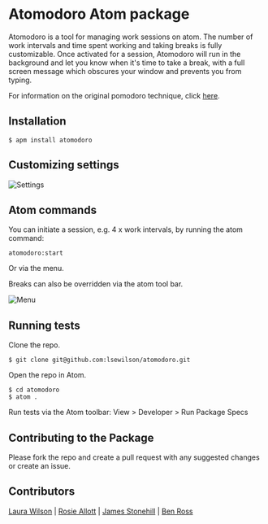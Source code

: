 # Atomodoro Atom package

Atomodoro is a tool for managing work sessions on atom. The number of work intervals and time spent working and taking breaks is fully customizable. Once activated for a session, Atomodoro will run in the background and let you know when it's time to take a break, with a full screen message which obscures your window and prevents you from typing.

For information on the original pomodoro technique, click [here](http://pomodorotechnique.com/).

## Installation

```
$ apm install atomodoro
```

## Customizing settings

![Settings](http://i.imgur.com/5s6YoNP.png)

## Atom commands

You can initiate a session, e.g. 4 x work intervals, by running the atom command:

`atomodoro:start`

Or via the menu.

Breaks can also be overridden via the atom tool bar.

![Menu](http://i.imgur.com/WOBl9W2.png)

## Running tests

Clone the repo.

```
$ git clone git@github.com:lsewilson/atomodoro.git
```

Open the repo in Atom.
```
$ cd atomodoro
$ atom .
```
Run tests via the Atom toolbar: View > Developer > Run Package Specs

## Contributing to the Package

Please fork the repo and create a pull request with any suggested changes or create an issue.

## Contributors

[Laura Wilson](https://github.com/lsewilson/) | [Rosie Allott](https://github.com/rosieallott/) | [James Stonehill](https://github.com/jamesstonehill/) | [Ben Ross](https://github.com/benross92/)

